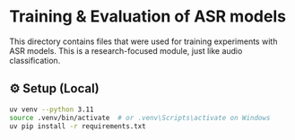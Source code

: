 # Training & Evaluation of ASR models

This directory contains files that were used for training experiments with ASR models. This is a research-focused module, just like audio classification.

## ⚙️ Setup (Local)

```bash
uv venv --python 3.11
source .venv/bin/activate  # or .venv\Scripts\activate on Windows
uv pip install -r requirements.txt
```
